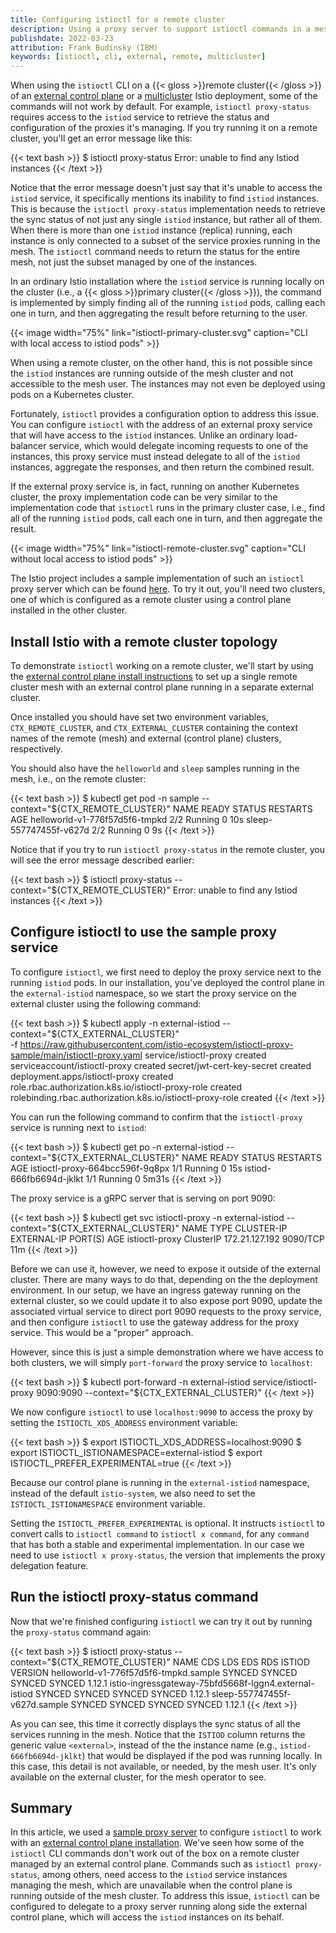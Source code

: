 ```yaml
---
title: Configuring istioctl for a remote cluster
description: Using a proxy server to support istioctl commands in a mesh with an external control plane.
publishdate: 2022-03-23
attribution: Frank Budinsky (IBM)
keywords: [istioctl, cli, external, remote, multicluster]
---
```


When using the `istioctl` CLI on a {{< gloss >}}remote cluster{{< /gloss >}} of an
[external control plane](/docs/setup/install/external-controlplane/) or a [multicluster](/docs/setup/install/multicluster/)
Istio deployment, some of the commands will not work by default. For example, `istioctl proxy-status` requires access to
the `istiod` service to retrieve the status and configuration of the proxies it's managing. If you try running it on a
remote cluster, you'll get an error message like this:

{{< text bash >}}
$ istioctl proxy-status
Error: unable to find any Istiod instances
{{< /text >}}

Notice that the error message doesn't just say that it's unable to access the `istiod` service, it specifically mentions
its inability to find `istiod` instances. This is because the `istioctl proxy-status` implementation needs to retrieve
the sync status of not just any single `istiod` instance, but rather all of them. When there is more than one `istiod`
instance (replica) running, each instance is only connected to a subset of the service proxies running in the mesh.
The `istioctl` command needs to return the status for the entire mesh, not just the subset managed by one of the instances.

In an ordinary Istio installation where the `istiod` service is running locally on the cluster
(i.e., a {{< gloss >}}primary cluster{{< /gloss >}}), the command is implemented by simply finding all of the running
`istiod` pods, calling each one in turn, and then aggregating the result before returning to the user.

{{< image width="75%"
    link="istioctl-primary-cluster.svg"
    caption="CLI with local access to istiod pods"
    >}}

When using a remote cluster, on the other hand, this is not possible since the `istiod` instances are running outside
of the mesh cluster and not accessible to the mesh user. The instances may not even be deployed using pods on a Kubernetes
cluster.

Fortunately, `istioctl` provides a configuration option to address this issue.
You can configure `istioctl` with the address of an external proxy service that will have access to the
`istiod` instances. Unlike an ordinary load-balancer service, which would delegate incoming requests to one of the
instances, this proxy service must instead delegate to all of the `istiod` instances, aggregate the responses,
and then return the combined result.

If the external proxy service is, in fact, running on another Kubernetes cluster, the proxy implementation code
can be very similar to the implementation code that `istioctl` runs in the primary cluster case, i.e., find all of the
running `istiod` pods, call each one in turn, and then aggregate the result.

{{< image width="75%"
    link="istioctl-remote-cluster.svg"
    caption="CLI without local access to istiod pods"
    >}}

The Istio project includes a sample implementation of such an `istioctl` proxy server which can be found
[here](https://github.com/istio-ecosystem/istioctl-proxy-sample). To try it out, you'll need two clusters, one of which is
configured as a remote cluster using a control plane installed in the other cluster.

## Install Istio with a remote cluster topology

To demonstrate `istioctl` working on a remote cluster, we'll start by using the
[external control plane install instructions](/docs/setup/install/external-controlplane/)
to set up a single remote cluster mesh with an external control plane running in a separate external cluster.

Once installed you should have set two environment variables, `CTX_REMOTE_CLUSTER`, and `CTX_EXTERNAL_CLUSTER` containing
the context names of the remote (mesh) and external (control plane) clusters, respectively.

You should also have the `helloworld` and `sleep` samples running in the mesh, i.e., on the remote cluster:

{{< text bash >}}
$ kubectl get pod -n sample --context="${CTX_REMOTE_CLUSTER}"
NAME                             READY   STATUS    RESTARTS   AGE
helloworld-v1-776f57d5f6-tmpkd   2/2     Running   0          10s
sleep-557747455f-v627d           2/2     Running   0          9s
{{< /text >}}

Notice that if you try to run `istioctl proxy-status` in the remote cluster, you will see the error message
described earlier:

{{< text bash >}}
$ istioctl proxy-status --context="${CTX_REMOTE_CLUSTER}"
Error: unable to find any Istiod instances
{{< /text >}}

## Configure istioctl to use the sample proxy service

To configure `istioctl`, we first need to deploy  the proxy service next to the running `istiod` pods.
In our installation, you've deployed the control plane in the `external-istiod` namespace, so we start the proxy
service on the external cluster using the following command:

{{< text bash >}}
$ kubectl apply -n external-istiod --context="${CTX_EXTERNAL_CLUSTER}" \
    -f https://raw.githubusercontent.com/istio-ecosystem/istioctl-proxy-sample/main/istioctl-proxy.yaml
service/istioctl-proxy created
serviceaccount/istioctl-proxy created
secret/jwt-cert-key-secret created
deployment.apps/istioctl-proxy created
role.rbac.authorization.k8s.io/istioctl-proxy-role created
rolebinding.rbac.authorization.k8s.io/istioctl-proxy-role created
{{< /text >}}

You can run the following command to confirm that the `istioctl-proxy` service is running next to `istiod`:

{{< text bash >}}
$ kubectl get po -n external-istiod --context="${CTX_EXTERNAL_CLUSTER}"
NAME                              READY   STATUS    RESTARTS   AGE
istioctl-proxy-664bcc596f-9q8px   1/1     Running   0          15s
istiod-666fb6694d-jklkt           1/1     Running   0          5m31s
{{< /text >}}

The proxy service is a gRPC server that is serving on port 9090:

{{< text bash >}}
$ kubectl get svc istioctl-proxy -n external-istiod --context="${CTX_EXTERNAL_CLUSTER}"
NAME             TYPE        CLUSTER-IP       EXTERNAL-IP   PORT(S)    AGE
istioctl-proxy   ClusterIP   172.21.127.192   <none>        9090/TCP   11m
{{< /text >}}

Before we can use it, however, we need to expose it outside of the external cluster.
There are many ways to do that, depending on the the deployment environment. In our setup, we have an ingress gateway
running on the external cluster, so we could update it to also expose port 9090, update the associated virtual service
to direct port 9090 requests to the proxy service, and then configure `istioctl` to use the gateway address for the proxy
service. This would be a "proper" approach.

However, since this is just a simple demonstration where we have access to both clusters, we will simply `port-forward`
the proxy service to `localhost`:

{{< text bash >}}
$ kubectl port-forward -n external-istiod service/istioctl-proxy 9090:9090 --context="${CTX_EXTERNAL_CLUSTER}"
{{< /text >}}

We now configure `istioctl` to use `localhost:9090` to access the proxy by setting the `ISTIOCTL_XDS_ADDRESS` environment
variable:

{{< text bash >}}
$ export ISTIOCTL_XDS_ADDRESS=localhost:9090
$ export ISTIOCTL_ISTIONAMESPACE=external-istiod
$ export ISTIOCTL_PREFER_EXPERIMENTAL=true
{{< /text >}}

Because our control plane is running in the `external-istiod` namespace, instead of the default `istio-system`, we also
need to set the `ISTIOCTL_ISTIONAMESPACE` environment variable.

Setting the `ISTIOCTL_PREFER_EXPERIMENTAL` is optional. It instructs `istioctl` to convert calls to `istioctl command` to
`istioctl x command`, for any `command` that has both a stable and experimental implementation.
In our case we need to use `istioctl x proxy-status`, the version that implements the proxy delegation feature.

## Run the istioctl proxy-status command

Now that we're finished configuring `istioctl` we can try it out by running the `proxy-status` command again:

{{< text bash >}}
$ istioctl proxy-status --context="${CTX_REMOTE_CLUSTER}"
NAME                                                      CDS        LDS        EDS        RDS        ISTIOD         VERSION
helloworld-v1-776f57d5f6-tmpkd.sample                     SYNCED     SYNCED     SYNCED     SYNCED     <external>     1.12.1
istio-ingressgateway-75bfd5668f-lggn4.external-istiod     SYNCED     SYNCED     SYNCED     SYNCED     <external>     1.12.1
sleep-557747455f-v627d.sample                             SYNCED     SYNCED     SYNCED     SYNCED     <external>     1.12.1
{{< /text >}}

As you can see, this time it correctly displays the sync status of all the services running in the mesh. Notice that the
`ISTIOD` column returns the generic value `<external>`, instead of the the instance name (e.g., `istiod-666fb6694d-jklkt`)
that would be displayed if the pod was running locally. In this case, this detail is not available, or needed, by the
mesh user. It's only available on the external cluster, for the mesh operator to see.

## Summary

In this article, we used a [sample proxy server](https://github.com/istio-ecosystem/istioctl-proxy-sample) to configure `istioctl` to
work with an [external control plane installation](/docs/setup/install/external-controlplane/).
We've seen how some of the `istioctl` CLI commands don't work out of the box on a remote cluster managed
by an external control plane. Commands such as `istioctl proxy-status`, among others, need access to the `istiod` service
instances managing the mesh, which are unavailable when the control plane is running outside of the mesh cluster.
To address this issue, `istioctl` can be configured to delegate to a proxy server running along side the external control
plane, which will access the `istiod` instances on its behalf.

